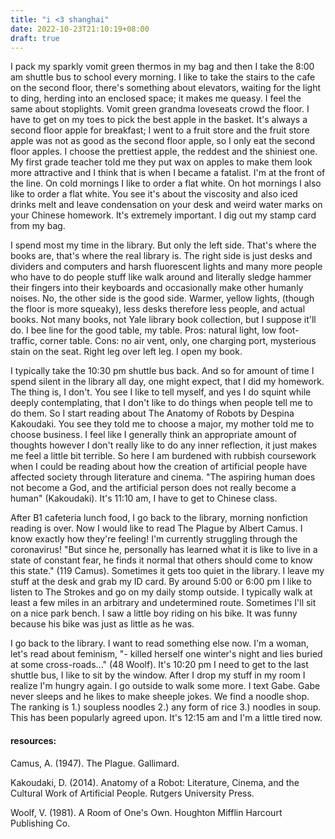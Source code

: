 ```yaml
---
title: "i <3 shanghai"
date: 2022-10-23T21:10:19+08:00
draft: true
---
```

I pack my sparkly vomit green  thermos in my bag and then I take the 8:00 am shuttle bus to school every morning. I like to take the stairs to the cafe on the second floor, there's something about elevators, waiting for the light to ding, herding into an enclosed space; it makes me queasy. I feel the same about stoplights. Vomit green grandma loveseats crowd the floor. I have to get on my toes to pick the best apple in the basket. It's always a second floor apple for breakfast; I went to a fruit store and the fruit store apple was not as good as the second floor apple, so I only eat the second floor apples. I choose the prettiest apple, the reddest and the shiniest one. My first grade teacher told me they put wax on apples to make them look more attractive and I think that is when I became a fatalist. I'm at the front of the line. On cold mornings I like to order a flat white. On hot mornings I also like to order a flat white. You see it's about the viscosity and also iced drinks melt and leave condensation on your desk and weird water marks on your Chinese homework. It's extremely important. I dig out my stamp card from my bag. 


I spend most my time in the library. But only the left side. That's where the books are, that's where the real library is. The right side is just desks and dividers and computers and harsh fluorescent lights and many more people who have to do people stuff like walk around and literally sledge hammer their fingers into their keyboards and occasionally make other humanly noises. No, the other side is the good side. Warmer, yellow lights, (though the floor is more squeaky), less desks therefore less people, and actual books. Not many books, not Yale library book collection, but I suppose it'll do. I bee line for the good table, my table. Pros: natural light, low foot-traffic, corner table. Cons: no air vent, only, one charging port, mysterious stain on the seat. Right leg over left leg. I open my book.


I typically take the 10:30 pm shuttle bus back. And so for amount of time I spend silent in the library all day, one might expect, that I did my homework. The thing is, I don't. You see I like to tell myself, and yes I do squint while deeply contemplating, that I don't like to do things when people tell me to do them. So I start reading about The Anatomy of Robots by Despina Kakoudaki. You see they told me to choose a major, my mother told me to choose business. I feel like I generally think an appropriate amount of thoughts however I don't really like to do any inner reflection, it just makes me feel a little bit terrible. So here I am burdened with rubbish coursework when I could be reading about how the creation of artificial people have affected society through literature and cinema. "The aspiring human does not become a God, and the artificial person does not really become a human" (Kakoudaki). It's 11:10 am, I have to get to Chinese class. 


After B1 cafeteria lunch food, I go back to the library, morning nonfiction reading is over. Now I would like to read The Plague by Albert Camus. I know exactly how they're feeling! I'm currently struggling through the coronavirus! "But since he, personally has learned what it is like to live in a state of constant fear, he finds it normal that others should come to know this state." (119 Camus). Sometimes it gets too quiet in the library. I leave my stuff at the desk and grab my ID card. By around 5:00 or 6:00 pm I like to listen to The Strokes and go on my daily stomp outside. I typically walk at least a few miles in an arbitrary and undetermined route. Sometimes I'll sit on a nice park bench. I saw a little boy riding on his bike. It was funny because his bike was just as little as he was. 


I go back to the library. I want to read something else now. I'm a woman, let's read about feminism, "- killed herself one winter's night and lies buried at some cross-roads..." (48 Woolf). It's 10:20 pm I need to get to the last shuttle bus, I like to sit by the window. After I drop my stuff in my room I realize I'm hungry again. I go outside to walk some more. I text Gabe. Gabe never sleeps and he likes to make sheeple jokes. We find a noodle shop. The ranking is 1.) soupless noodles 2.) any form of rice 3.) noodles in soup. This has been popularly agreed upon. It's 12:15 am and I'm a little tired now. 


#### resources:
Camus, A. (1947). The Plague. Gallimard.

Kakoudaki, D. (2014). Anatomy of a Robot: Literature, Cinema, and the Cultural Work of 		   Artificial People. Rutgers University Press.

Woolf, V. (1981). A Room of One's Own. Houghton Mifflin Harcourt Publishing Co.